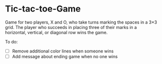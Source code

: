 # Tic-tac-toe-Game
Game for two players, X and O, who take turns marking the spaces in a 3×3 grid. The player who succeeds in placing three of their marks in a horizontal, vertical, or diagonal row wins the game.

To do: 

- [ ] Remove additional color lines when someone wins
- [ ] Add message about ending game when no one wins
